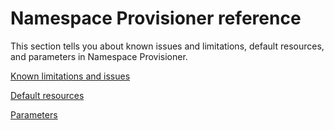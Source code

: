 # Namespace Provisioner reference

This section tells you about known issues and limitations, default resources, and parameters in Namespace Provisioner.

[Known limitations and issues](issues-limitations.hbs.md)

[Default resources](default-resources.hbs.md)

[Parameters](parameters.hbs.md)